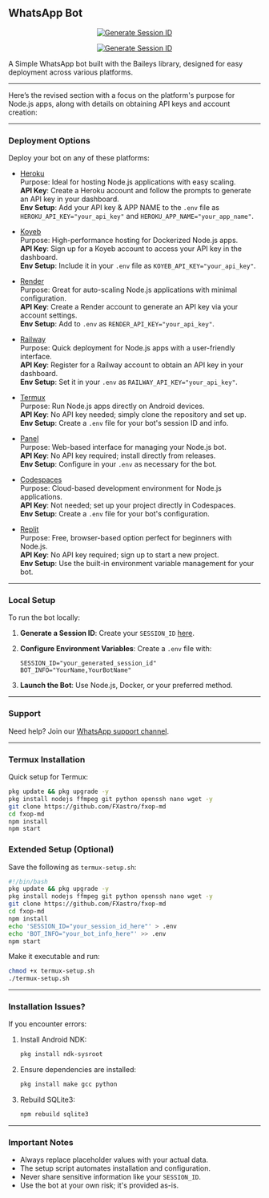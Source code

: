 ## WhatsApp Bot

<p align="center">
  <a href="https://fx-website-one.vercel.app/">
    <img src="https://img.shields.io/badge/FX WEBSITE-000?style=for-the-badge&logo=vercel&logoColor=white" alt="Generate Session ID"/>
  </a>
</p>

<p align="center">
  <a href="https://github.com/FXastro/fxop-md/fork">
    <img src="https://img.shields.io/badge/FORK REPO-000?style=for-the-badge&logo=github&logoColor=white" alt="Generate Session ID"/>
  </a>
</p>

A Simple WhatsApp bot built with the Baileys library, designed for easy deployment across various platforms.

---

Here’s the revised section with a focus on the platform's purpose for Node.js apps, along with details on obtaining API keys and account creation:

---

### Deployment Options

Deploy your bot on any of these platforms:

- [Heroku](https://www.heroku.com/deploy?template=https://github.com/FXastro/fxop-md)  
  Purpose: Ideal for hosting Node.js applications with easy scaling.  
  **API Key**: Create a Heroku account and follow the prompts to generate an API key in your dashboard.  
  **Env Setup**: Add your API key & APP NAME to the `.env` file as `HEROKU_API_KEY="your_api_key"` and `HEROKU_APP_NAME="your_app_name"`.

- [Koyeb](https://app.koyeb.com/services/deploy?type=docker&image=docker.io/fxastro/fxop-md&name=fxop-md-demo)  
  Purpose: High-performance hosting for Dockerized Node.js apps.  
  **API Key**: Sign up for a Koyeb account to access your API key in the dashboard.  
  **Env Setup**: Include it in your `.env` file as `KOYEB_API_KEY="your_api_key"`.

- [Render](https://render.com/deploy?repo=https://github.com/FXastro/fxop-md)  
  Purpose: Great for auto-scaling Node.js applications with minimal configuration.  
  **API Key**: Create a Render account to generate an API key via your account settings.  
  **Env Setup**: Add to `.env` as `RENDER_API_KEY="your_api_key"`.

- [Railway](https://railway.app/new/template?template=https://github.com/FXastro/fxop-md)  
  Purpose: Quick deployment for Node.js apps with a user-friendly interface.  
  **API Key**: Register for a Railway account to obtain an API key in your dashboard.  
  **Env Setup**: Set it in your `.env` as `RAILWAY_API_KEY="your_api_key"`.

- [Termux](https://github.com/FXastro/fxop-md?tab=readme-ov-file#termux-installation)  
  Purpose: Run Node.js apps directly on Android devices.  
  **API Key**: No API key needed; simply clone the repository and set up.  
  **Env Setup**: Create a `.env` file for your bot's session ID and info.

- [Panel](https://github.com/FXastro/fxop-md/releases/)  
  Purpose: Web-based interface for managing your Node.js bot.  
  **API Key**: No API key required; install directly from releases.  
  **Env Setup**: Configure in your `.env` as necessary for the bot.

- [Codespaces](https://github.com/codespaces/new?repo=843557699&ref=master)  
  Purpose: Cloud-based development environment for Node.js applications.  
  **API Key**: Not needed; set up your project directly in Codespaces.  
  **Env Setup**: Create a `.env` file for your bot's configuration.

- [Replit](https://replit.com/~)  
  Purpose: Free, browser-based option perfect for beginners with Node.js.  
  **API Key**: No API key required; sign up to start a new project.  
  **Env Setup**: Use the built-in environment variable management for your bot.

---

### Local Setup

To run the bot locally:

1. **Generate a Session ID**: Create your `SESSION_ID` [here](https://fx-session.vercel.app/).

2. **Configure Environment Variables**: Create a `.env` file with:

   ```env
   SESSION_ID="your_generated_session_id"
   BOT_INFO="YourName,YourBotName"
   ```

3. **Launch the Bot**: Use Node.js, Docker, or your preferred method.

---

### Support

Need help? Join our [WhatsApp support channel](https://whatsapp.com/channel/0029VambPbJ2f3ERs37HvM2J).

---

### Termux Installation

Quick setup for Termux:

```bash
pkg update && pkg upgrade -y
pkg install nodejs ffmpeg git python openssh nano wget -y
git clone https://github.com/FXastro/fxop-md
cd fxop-md
npm install
npm start
```

### Extended Setup (Optional)

Save the following as `termux-setup.sh`:

```bash
#!/bin/bash
pkg update && pkg upgrade -y
pkg install nodejs ffmpeg git python openssh nano wget -y
git clone https://github.com/FXastro/fxop-md
cd fxop-md
npm install
echo 'SESSION_ID="your_session_id_here"' > .env
echo 'BOT_INFO="your_bot_info_here"' >> .env
npm start
```

Make it executable and run:

```bash
chmod +x termux-setup.sh
./termux-setup.sh
```

---

### Installation Issues?

If you encounter errors:

1. Install Android NDK:

   ```bash
   pkg install ndk-sysroot
   ```

2. Ensure dependencies are installed:

   ```bash
   pkg install make gcc python
   ```

3. Rebuild SQLite3:
   ```bash
   npm rebuild sqlite3
   ```

---

### Important Notes

- Always replace placeholder values with your actual data.
- The setup script automates installation and configuration.
- Never share sensitive information like your `SESSION_ID`.
- Use the bot at your own risk; it's provided as-is.
